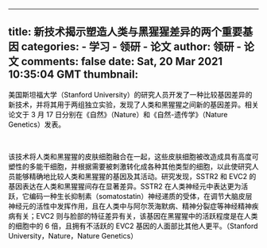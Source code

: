 
---
title: 新技术揭示塑造人类与黑猩猩差异的两个重要基因
categories: 
    - 学习
    - 领研 - 论文
author: 领研 - 论文
comments: false
date: Sat, 20 Mar 2021 10:35:04 GMT
thumbnail: 
---

<div>   
<p></p><p><font color="#000000">美国斯坦福大学（Stanford University）的研究人员开发了一种比较基因差异的新技术，并将其用于两组独立实验，发现了人类和黑猩猩之间新的基因差异。相关论文于 3 月 17 日分别在《自然》（Nature）和《自然-遗传学》（Nature Genetics）发表。 </font></p><p><font color="#000000"><br></font></p><p><font color="#000000">该技术将人类和黑猩猩的皮肤细胞融合在一起，这些皮肤细胞被改造成具有高度可塑性的多能干细胞，并根据需要被刺激转化成各种其他类型的细胞，以此使研究人员能够精确地比较人类和黑猩猩的基因及其活动。研究发现，SSTR2  和 EVC2  的基因表达在人类和黑猩猩间存在显著差异。SSTR2 在人类神经元中表达更为活跃，它编码一种生长抑制素（somatostatin）神经递质的受体，在调节大脑皮层神经元的活性中发挥作用，且在人类中与阿尔茨海默病、精神分裂症等神经精神疾病有关；EVC2 则与脸部的特征差异有关，该基因在黑猩猩中的活跃程度是在人类的细胞中的 6 倍，且拥有不活跃的 EVC2 基因的人面部比其他人更平。（Stanford University，Nature，Nature Genetics）</font></p>  
</div>
            